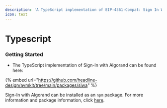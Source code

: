 ```yaml
---
description: 'A TypeScript implementation of EIP-4361-Compat: Sign In With Algorand.'
icon: text
---
```


# Typescript

### Getting Started <a href="#getting-started" id="getting-started"></a>

* The TypeScript implementation of Sign-In with Algorand can be found here:

{% embed url="https://github.com/headline-design/avmkit/tree/main/packages/siwa" %}

Sign-In with Algorand can be installed as an `npm` package. For more information and package information, click [here](https://www.npmjs.com/package/@avmkit/siwa).
